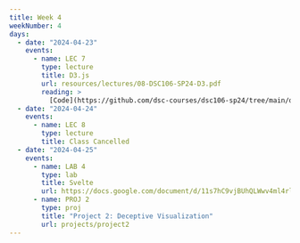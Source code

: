 ```yaml
---
title: Week 4
weekNumber: 4
days:
  - date: "2024-04-23"
    events:
      - name: LEC 7
        type: lecture
        title: D3.js
        url: resources/lectures/08-DSC106-SP24-D3.pdf
        reading: >
          [Code](https://github.com/dsc-courses/dsc106-sp24/tree/main/d3-lecture)
  - date: "2024-04-24"
    events:
      - name: LEC 8
        type: lecture
        title: Class Cancelled
  - date: "2024-04-25"
    events:
      - name: LAB 4
        type: lab
        title: Svelte
        url: https://docs.google.com/document/d/11s7hC9vjBUhQLWwv4ml4rl5PGH09Q-vPCbzf0nVYzPA/edit?usp=sharing
      - name: PROJ 2
        type: proj
        title: "Project 2: Deceptive Visualization"
        url: projects/project2
---
```

